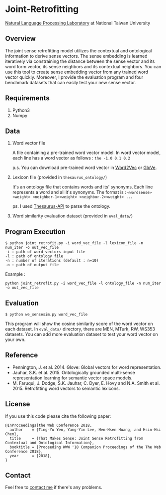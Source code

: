 # Joint-Retrofitting
[Natural Language Processing Laboratory](http://nlg3.csie.ntu.edu.tw) at National Taiwan University

## Overview
The joint sense retrofitting model utilizes the contextual and ontological information to derive sense vectors. The sense embedding is learned iteratively via constraining the distance between the sense vector and its word form vector, its sense neighbors and its contextual neighbors. You can use this tool to create sense embedding vector from any trained word vector quickly. Moreover, I provide the evaluation program and four benchmark datasets that can easily test your new sense vector.

## Requirements
1. Python3
2. Numpy

## Data
1. Word vector file

    A file containing a pre-trained word vector model. In word vector model, each line has a word vector as follows :
        `the -1.0 0.1 0.2`

    p.s. You can download pre-trained word vector in [Word2Vec](https://code.google.com/archive/p/word2vec/) or [GloVe](https://nlp.stanford.edu/projects/glove/).

2. Lexicon file (provided in `thesaurus_ontology/`)

    It's an ontology file that contains words and its' synonyms. Each line represents a word and all it's synonyms. The format is :
        `<wordsense><weight> <neighbor-1><weight> <neighbor-2><weight> ...`

    ps. I used [Thesaurus-API](https://github.com/Manwholikespie/thesaurus-api) to parse the ontology.

3. Word similarity evaluation dataset (provided in `eval_data/`)

## Program Execution

```
$ python joint_retrofit.py -i word_vec_file -l lexicon_file -n num_iter -o out_vec_file
-i : path of word vectors input file
-l : path of ontology file
-n : number of iterations (default : n=10)
-o : path of output file
```

Example : 
```
python joint_retrofit.py -i word_vec_file -l ontology_file -n num_iter -o out_vec_file
```

## Evaluation

```
$ python we_sensesim.py word_vec_file
```
This program will show the cosine similarity score of the word vector on each dataset.
In `eval_data/` directory, there are MEN, MTurk, RW, WS353 datasets. You can add more evaluation dataset to test your word vector on your own.


## Reference
- Pennington, J. et al. 2014. Glove: Global vectors for word representation.
- Jauhar, S.K. et al. 2015. Ontologically grounded multi-sense representation learning for semantic vector space models.
- M. Faruqui, J. Dodge, S.K. Jauhar, C. Dyer, E. Hovy and N.A. Smith et al. 2015. Retrofitting word vectors to semantic lexicons.

## License
If you use this code please cite the following paper:

```
@InProceedings{the Web Conference 2018,
  author    = {Ting-Yu Yen, Yang-Yin Lee, Hen-Hsen Huang, and Hsin-Hsi Chen},
  title     = {That Makes Sense: Joint Sense Retrofitting from Contextual and Ontological Information},
  booktitle = {Proceeding WWW '18 Companion Proceedings of the The Web Conference 2018},
  year      = {2018},
}
```

## Contact
Feel free to [contact me](mailto:b03902052@ntu.edu.tw) if there's any problems.

